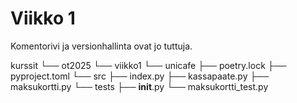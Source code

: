 # Viikko 1
Komentorivi ja versionhallinta ovat jo tuttuja.

kurssit
└── ot2025
    └── viikko1
        └── unicafe
            ├── poetry.lock
            ├── pyproject.toml
            └── src
                ├── index.py
                ├── kassapaate.py
                ├── maksukortti.py
                └── tests
                    ├── __init__.py
                    └── maksukortti_test.py